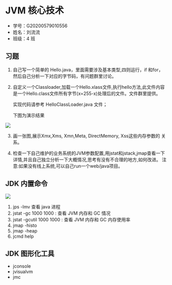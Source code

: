 # JVM 核心技术

- 学号：G20200579010556
- 姓名：刘流流
- 班级：4 班

## 习题

1. 自己写一个简单的 Hello.java，里面需要涉及基本类型,四则运行，if 和for，然后自己分析一下对应的字节码，有问题群里讨论。



2. 自定义一个Classloader,加载一个Hello.xlass文件,执行hello方法,此文件内容是一个Hello.class文件所有字节(x=255-x)处理后的文件。文件群里提供。

   实现代码请参考 HelloClassLoader.java 文件；

   下图为演示结果

![](https://gitee.com/pismery/imageshack/raw/master/img/20201018211139.png)



3. 画一张图,展示Xmx,Xms, Xmn,Meta, DirectMemory, Xss这些内存参数的
   关系。



4. 检查一下自己维护的业务系统的JVM参数配置,用jstat和jstack,jmap查看一下
   详情,并且自己独立分析一下大概情况,思考有没有不合理的地方,如何改进。
   注意:如果没有线上系统,可以自己run一个web/java项目。

## JDK 内置命令 

![](https://gitee.com/pismery/imageshack/raw/master/img/20201017191308.png)

1. jps -lmv 查看 java 进程
2. jstat -gc <pid> 1000 1000 : 查看 JVM 内存和 GC 情况
3. jstat -gcutil <pid> 1000 1000 : 查看 JVM 内存和 GC 内存使用率
4. jmap -histo <pid>
5. jmap -heap
6. jcmd <pid> help

## JDK 图形化工具

- jconsole
- jvisualvm
- jmc

